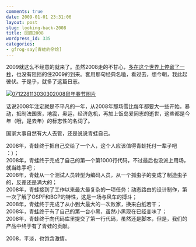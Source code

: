 ```yaml
---
comments: true
date: 2009-01-01 23:31:06
layout: post
slug: looking-back-2008
title: 回首2008
wordpress_id: 335
categories:
- gfrog-say[青蛙的杂烩]
---
```


2009就这么不经意的就来了。虽然2008走的不甘心，[多在这个世界上停留了一秒](http://www.cnbeta.com/articles/71930.htm)，也没有阻挡的住2009的到来。套用那句经典名嗑，看过去，想今朝，我此起彼伏。于是乎，就多了这篇日志。

[![071228113030302008鼠年春节图片](http://gfrog.net/wp-content/uploads/2009/01/windowslivewriter2008lookingback2008-14870071228113030302008-thumb.jpg)](http://gfrog.net/wp-content/uploads/2009/01/windowslivewriter2008lookingback2008-14870071228113030302008-2.jpg)

话说2008年注定就是不平凡的一年，从2008年那场雪比每年都要大一些开始，暴动，抵制法国货，地震，奥运，经济危机，再加上饭岛爱同志的逝世，这些都是今年（哦，是去年）的标志性的名词了。

国家大事自然有大人去管，还是说说青蛙自己。

2008年，青蛙终于把自己交给了一个人，这个人应该值得青蛙托付一辈子吧 ：）；  
2008年，青蛙终于完成了自己的第一个第1000行代码，不过最后也没派上用场，就当练手吧；  
2008年，青蛙从一个测试人员转型为编码人员，从一个抓虫子的变成了制造虫子的，反差还是满大的；  
2008年，青蛙接到了工作以来最大最复杂的一项任务：动态路由的设计制作，第一次了解了OSPF和BGP的特性，这是一场与风车的搏斗；  
2008年，青蛙终于完成了从小到大最大的一次败家，换来白纸若干；  
2008年，青蛙终于有了自己的第一台小黑，虽然小黑现在已经变味了；  
2008年，青蛙终于向代码库里提交了第一行代码，虽然还是脚本，但是，我们的产品中终于有了青蛙的贡献。

2008，平淡，也饱含激情。
